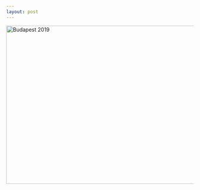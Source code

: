 ```yaml
---
layout: post
---
```

<!--
<a data-flickr-embed="true"  href="https://www.flickr.com/photos/dmitry_kolesnikov/albums/72157710679727471" title="Vienna 2019"><img src="https://live.staticflickr.com/65535/48673633238_bd869634a1_b.jpg" width="1024" height="679" alt="Vienna 2019"></a><script async src="//embedr.flickr.com/assets/client-code.js" charset="utf-8"></script>
-->
<a data-flickr-embed="true"  href="https://www.flickr.com/photos/dmitry_kolesnikov/albums/72157710630373243" title="Budapest 2019"><img src="https://live.staticflickr.com/65535/48655116507_f40a873714_z.jpg" width="640" height="424" alt="Budapest 2019"></a><script async src="//embedr.flickr.com/assets/client-code.js" charset="utf-8"></script>

<!--
Человеку надо мало:  
чтоб искал  
и находил.  
Чтоб имелись для начала  
Друг ---  
&emsp;&emsp;&emsp; один  
и враг ---  
&emsp;&emsp;&emsp;&emsp; один...  
Человеку надо мало:  
чтоб тропинка вдаль вела.  
Чтоб жила на свете  
мама.  
Сколько нужно ей ---  
&emsp;&emsp;&emsp;&emsp;&emsp;&emsp;&emsp;&emsp;&emsp; жила..  

Человеку надо мало:  
после грома ---  
&emsp;&emsp;&emsp; тишину.  
Голубой клочок тумана.  
Жизнь ---  
&emsp;&emsp;&emsp; одну.  
И смерть ---  
&emsp;&emsp;&emsp; одну.  
Утром свежую газету ---  
с Человечеством родство.  
И всего одну планету:  
Землю!  
Только и всего.  
И ---  
&emsp;&emsp; межзвездную дорогу  
да мечту о скоростях.  
Это, в сущности,---  
&emsp;&emsp;&emsp;&emsp; немного.  
Это, в общем-то,--- пустяк.  
Невеликая награда.  
Невысокий пьедестал.  
Человеку  
&emsp;&emsp;&emsp; мало  
&emsp;&emsp;&emsp;&emsp; надо.  
Лишь бы дома кто-то  
ждал.

*Роберт Рождественский*

-->

<!--
[Flickr](https://www.flickr.com/photos/dmitry_kolesnikov/)

[Facebook](https://www.facebook.com/dmitriy.kolesnikov.1/)

[Вконтакте](https://vk.com/id9383842)

[Instagram](https://www.instagram.com/wunwud/)

[Twitter](https://twitter.com/Ka_Dmitry)
-->





